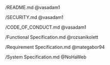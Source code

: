 /README.md   @vasadam1

/SECURITY.md   @vasadam1

/CODE_OF_CONDUCT.md   @vasadam1

/Functional Specification.md @rozsanikolett

/Requirement Specification.md @mategabor94

/System Specification.md @NoHaWeb
